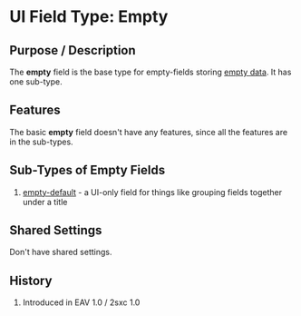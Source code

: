 # UI Field Type: Empty

## Purpose / Description
The **empty** field is the base type for empty-fields storing [empty data](data-type-empty). It has one sub-type.

## Features 
The basic **empty** field doesn't have any features, since all the features are in the sub-types. 

## Sub-Types of Empty Fields

1. [empty-default](ui-field-empty-default) - a UI-only field for things like grouping fields together under a title

## Shared Settings
Don't have shared settings.

## History

1. Introduced in EAV 1.0 / 2sxc 1.0
